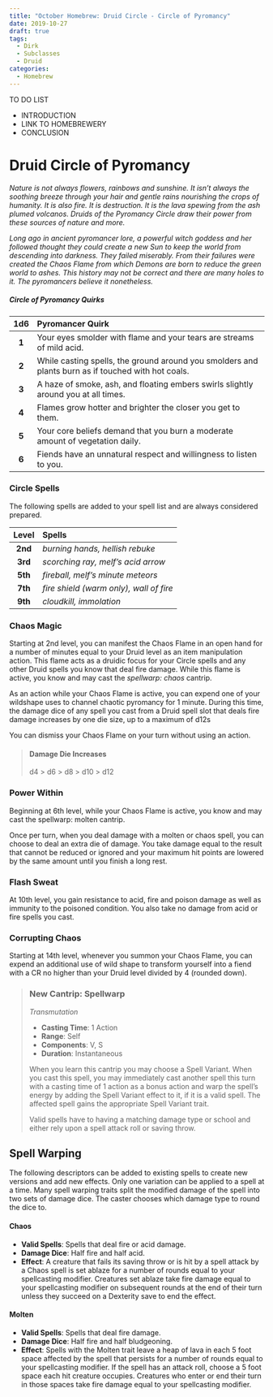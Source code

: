 ```yaml
---
title: "October Homebrew: Druid Circle - Circle of Pyromancy"
date: 2019-10-27
draft: true
tags: 
  - Dirk
  - Subclasses
  - Druid
categories: 
  - Homebrew
---
```


TO DO LIST
- INTRODUCTION
- LINK TO HOMEBREWERY
- CONCLUSION

# Druid Circle of Pyromancy
*Nature is not always flowers, rainbows and sunshine. It isn’t always the soothing breeze through your hair and gentle rains nourishing the crops of humanity. It is also fire. It is destruction. It is the lava spewing from the ash plumed volcanos. Druids of the Pyromancy Circle draw their power from these sources of nature and more.*

*Long ago in ancient pyromancer lore, a powerful witch goddess and her followed thought they could create a new Sun to keep the world from descending into darkness. They failed miserably. From their failures were created the Chaos Flame from which Demons are born to reduce the green world to ashes. This history may not be correct and there are many holes to it. The pyromancers believe it nonetheless.*

##### Circle of Pyromancy Quirks
| 1d6 | Pyromancer Quirk |
|:----:|:-------------|
| **1** | Your eyes smolder with flame and your tears are streams of mild acid. |
| **2** | While casting spells, the ground around you smolders and plants burn as if touched with hot coals. |
| **3** | A haze of smoke, ash, and floating embers swirls slightly around you at all times. |
| **4** | Flames grow hotter and brighter the closer you get to them. |
| **5** | Your core beliefs demand that you burn a moderate amount of vegetation daily. |
| **6** | Fiends have an unnatural respect and willingness to listen to you. |

### Circle Spells
The following spells are added to your spell list and are always considered prepared.

| Level | Spells |
|:----:|:-------------|
| **2nd** | *burning hands, hellish rebuke* |
| **3rd** | *scorching ray, melf’s acid arrow* |
| **5th** | *fireball, melf’s minute meteors* |
| **7th** | *fire shield (warm only), wall of fire* |
| **9th** | *cloudkill, immolation* |

### Chaos Magic
Starting at 2nd level, you can manifest the Chaos Flame in an open hand for a number of minutes equal to your Druid level as an item manipulation action. This flame acts as a druidic focus for your Circle spells and any other Druid spells you know that deal fire damage. While this flame is active, you know and may cast the *spellwarp: chaos* cantrip.

As an action while your Chaos Flame is active, you can expend one of your wildshape uses to channel chaotic pyromancy for 1 minute. During this time, the damage dice of any spell you cast from a Druid spell slot that deals fire damage increases by one die size, up to a maximum of d12s

You can dismiss your Chaos Flame on your turn without using an action. 

> #### Damage Die Increases
> d4 > d6 > d8 > d10 > d12

### Power Within
Beginning at 6th level, while your Chaos Flame is active, you know and may cast the spellwarp: molten cantrip.

Once per turn, when you deal damage with a molten or chaos spell, you can choose to deal an extra die of damage. You take damage equal to the result that cannot be reduced or ignored and your maximum hit points are lowered by the same amount until you finish a long rest.

### Flash Sweat
At 10th level, you gain resistance to acid, fire and poison damage as well as immunity to the poisoned condition. You also take no damage from acid or fire spells you cast.

### Corrupting Chaos
Starting at 14th level, whenever you summon your Chaos Flame, you can expend an additional use of wild shape to transform yourself into a fiend with a CR no higher than your Druid level divided by 4 (rounded down).

> ### New Cantrip: Spellwarp
> *Transmutation*
> 
> - **Casting Time**: 1 Action
> - **Range**: Self
> - **Components**: V, S
> - **Duration**: Instantaneous
> 
> When you learn this cantrip you may choose a Spell Variant. When you cast this spell, you may immediately cast another spell this turn with a casting time of 1 action as a bonus action and warp the spell’s energy by adding the Spell Variant effect to it, if it is a valid spell. The affected spell gains the appropriate Spell Variant trait.
>
> Valid spells have to having a matching damage type or school and either rely upon a spell attack roll or saving throw.

## Spell Warping
The following descriptors can be added to existing spells to create new versions and add new effects. Only one variation can be applied to a spell at a time. Many spell warping traits split the modified damage of the spell into two sets of damage dice. The caster chooses which damage type to round the dice to.

#### Chaos
- **Valid Spells**: Spells that deal fire or acid damage.
- **Damage Dice**: Half fire and half acid. 
- **Effect**: A creature that fails its saving throw or is hit by a spell attack by a Chaos spell is set ablaze for a number of rounds equal to your spellcasting modifier. Creatures set ablaze take fire damage equal to your spellcasting modifier on subsequent rounds at the end of their turn unless they succeed on a Dexterity save to end the effect.

#### Molten
- **Valid Spells**: Spells that deal fire damage.
- **Damage Dice**: Half fire and half bludgeoning.
- **Effect**: Spells with the Molten trait leave a heap of lava in each 5 foot space affected by the spell that persists for a number of rounds equal to your spellcasting modifier. If the spell has an attack roll, choose a 5 foot space each hit creature occupies. Creatures who enter or end their turn in those spaces take fire damage equal to your spellcasting modifier. 
